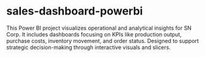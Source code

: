 # sales-dashboard-powerbi
This Power BI project visualizes operational and analytical insights for SN Corp. It includes dashboards focusing on KPIs like production output, purchase costs, inventory movement, and order status. Designed to support strategic decision-making through interactive visuals and slicers.
